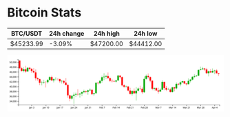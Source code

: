 # Bitcoin Stats

BTC/USDT|24h change|24h high|24h low|
|---|---|---|---|
|$45233.99|-3.09%|$47200.00|$44412.00|

<img src="./chart.svg">
